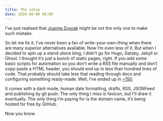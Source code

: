 ```yaml
---
title: The setup
date: 2020-00-00 00:00
---
```


I've just realised that [Joanne Dvorak](https://www.theolognion.com/programmer-starts-a-blog-doesnt-write-about-their-static-site-generator-setup-in-the-first-post/) might be not the only one to make such mistake.

So let me fix it. I've never been a fan of write-your-own-thing when there are many superior alternatives available. Now I’m even less of it. But when I decided to spin up a stand-alone blog, I didn’t go for Hugo, Gatsby, Jekyll or Ghost. I thought it’s just a bunch of static pages, right. If you add some basic scripts for automation so you don’t write a RSS file manually and don’t copy-paste a HTML header, you should end up in less than hundred lines of code. That probably should take less that reading through docs and configuring something ready-made. Well, I’ve ended up in [~150](https://github.com/mikesub/mikesub.net/tree/master/src). 

It comes with a dark mode, human date formatting, drafts, RSS, JSONFeed and publishing by git push. The only thing I miss is favicon, but I'll draw it eventually. The only thing I’m paying for is the domain name, it’s being hosted for free by GitHub.

Now you know.